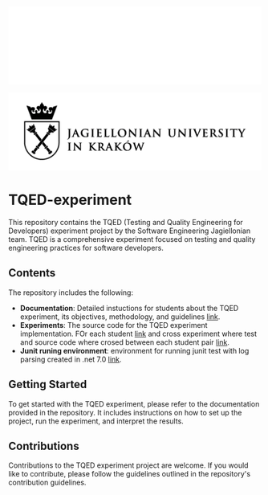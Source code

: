 ![Fancy logo](https://github.com/Software-Engineering-Jagiellonian/TQED-experiment/blob/main/img/ujDarkLogo.png#gh-dark-mode-only)

![Fancy logo](https://github.com/Software-Engineering-Jagiellonian/TQED-experiment/blob/main/img/ujLightLogo.png#gh-light-mode-only)

# TQED-experiment

This repository contains the TQED (Testing and Quality Engineering for Developers) experiment project by the Software Engineering Jagiellonian team. TQED is a comprehensive experiment focused on testing and quality engineering practices for software developers.

## Contents

The repository includes the following:

- **Documentation**: Detailed instuctions for students about the TQED experiment, its objectives, methodology, and guidelines [link](https://github.com/Software-Engineering-Jagiellonian/TQED-experiment/tree/main/Bankomat-master).
- **Experiments**: The source code for the TQED experiment implementation. FOr each student [link](https://github.com/Software-Engineering-Jagiellonian/TQED-experiment/tree/main/Groups) and cross experiment where test and source code where crosed between each student pair [link](https://github.com/Software-Engineering-Jagiellonian/TQED-experiment/tree/main/Groups).
- **Junit runing environment**: environment for running junit test with log parsing created in .net 7.0 [link](https://github.com/Software-Engineering-Jagiellonian/TQED-experiment/tree/main/RunningJunitSoftware).


## Getting Started

To get started with the TQED experiment, please refer to the documentation provided in the repository. It includes instructions on how to set up the project, run the experiment, and interpret the results.

## Contributions

Contributions to the TQED experiment project are welcome. If you would like to contribute, please follow the guidelines outlined in the repository's contribution guidelines.
